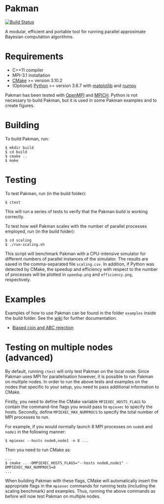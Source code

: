 # Pakman

[![Build Status](https://travis-ci.com/ThomasPak/pakman.svg?branch=master)](https://travis-ci.com/ThomasPak/pakman)

A modular, efficient and portable tool for running parallel approximate
Bayesian computation algorithms.

# Requirements

* C++11 compiler
* MPI-3.1 installation
* [CMake](https://cmake.org/) >= version 3.10.2
* (Optional) [Python](https://www.python.org/) >= version 3.6.7 with
  [matplotlib](https://matplotlib.org/) and [numpy](https://www.numpy.org/)

Pakman has been tested with [OpenMPI](https://www.open-mpi.org/) and
[MPICH](https://www.mpich.org/).  Python is not necessary to build Pakman, but
it is used in some Pakman examples and to create figures.

# Building

To build Pakman, run:

```
$ mkdir build
$ cd build
$ cmake ..
$ make
```

# Testing

To test Pakman, run (in the build folder):

```
$ ctest
```

This will run a series of tests to verify that the Pakman build is working
correctly.

To test how well Pakman scales with the number of parallel processes employed,
run (in the build folder):

```
$ cd scaling
$ ./run-scaling.sh
```

This script will benchmark Pakman with a CPU-intensive simulator for different
numbers of parallel instances of the simulator.  The results are saved in the
comma-separated file `scaling.csv`.  In addition, if Python was detected by
CMake, the speedup and efficiency with respect to the number of processes will
be plotted in `speedup.png` and `efficiency.png`, respectively.

# Examples

Examples of how to use Pakman can be found in the folder `examples` inside the
build folder.  See the [wiki](https://github.com/ThomasPak/pakman/wiki) for
further documentation.

* [Biased coin and ABC rejection](https://github.com/ThomasPak/pakman/wiki/Example:-biased-coin-flip-and-ABC-rejection)

# Testing on multiple nodes (advanced)

By default, running `ctest` will only test Pakman on the local node.  Since
Pakman uses MPI for parallelisation however, it is possible to run Pakman on
multiple nodes.  In order to run the above tests and examples on the nodes that
specific to your setup, you need to pass additional information to CMake.

Firstly, you need to define the CMake variable `MPIEXEC_HOSTS_FLAGS` to contain
the command-line flags you would pass to `mpiexec` to specify the hosts.
Secondly, define `MPIEXEC_MAX_NUMPROCS` to specify the total number of MPI
processes to run.

For example, if you would normally launch 8 MPI processes on `node0` and `node1` in
the following manner:

```
$ mpiexec --hosts node0,node1 -n 8 ...
```

Then you need to run CMake as:

```
...
$ cmake .. -DMPIEXEC_HOSTS_FLAGS="--hosts node0,node1" -DMPIEXEC_MAX_NUMPROCS=8
...
```

When building Pakman with these flags, CMake will automatically insert the
appropriate flags in the `mpiexec` commands for running tests (including the
scaling benchmark) and examples.  Thus, running the above commands as before
will now test Pakman on multiple nodes.
